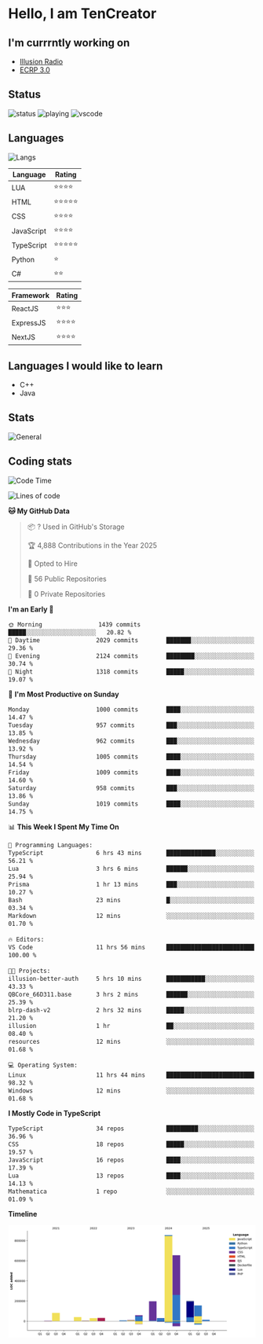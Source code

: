 # Hello, I am TenCreator

## I'm currrntly working on
- [Illusion Radio](https://illusionradio.co.uk/)
- [ECRP 3.0](http://github.com/Emerald-Coast-Roleplay/)

## Status
![status](https://api.statusbadges.me/badge/status/518334475038359555?simple=true&style=for-the-badge)
![playing](https://api.statusbadges.me/badge/playing/518334475038359555?style=for-the-badge)
![vscode](https://api.statusbadges.me/badge/vscode/518334475038359555?style=for-the-badge)

## Languages
![Langs](https://github-readme-stats.vercel.app/api/top-langs/?username=tencreator&layout=compact&theme=radical)


|Language|Rating|
|--------|------|
|LUA|⭐️⭐️⭐️⭐️|
|HTML|⭐️⭐️⭐️⭐️⭐️|
|CSS|⭐️⭐️⭐️⭐️|
|JavaScript|⭐️⭐️⭐️⭐️|
|TypeScript|⭐️⭐️⭐️⭐️⭐️|
|Python|⭐️|
|C#|⭐️⭐️ |

|Framework|Rating|
|--------|------|
|ReactJS|⭐️⭐️⭐|
|ExpressJS|⭐️⭐️⭐️⭐️|
|NextJS|⭐️⭐️⭐⭐️|

## Languages I would like to learn
- C++
- Java

## Stats
![General](https://github-readme-stats.vercel.app/api?username=tencreator&show_icons=true&theme=radical)

## Coding stats

<!--START_SECTION:waka-->
![Code Time](http://img.shields.io/badge/Code%20Time-663%20hrs%2035%20mins-blue)

![Lines of code](https://img.shields.io/badge/From%20Hello%20World%20I%27ve%20Written-2.4%20million%20lines%20of%20code-blue)

**🐱 My GitHub Data** 

> 📦 ? Used in GitHub's Storage 
 > 
> 🏆 4,888 Contributions in the Year 2025
 > 
> 💼 Opted to Hire
 > 
> 📜 56 Public Repositories 
 > 
> 🔑 0 Private Repositories 
 > 
**I'm an Early 🐤** 

```text
🌞 Morning                1439 commits        █████░░░░░░░░░░░░░░░░░░░░   20.82 % 
🌆 Daytime                2029 commits        ███████░░░░░░░░░░░░░░░░░░   29.36 % 
🌃 Evening                2124 commits        ████████░░░░░░░░░░░░░░░░░   30.74 % 
🌙 Night                  1318 commits        █████░░░░░░░░░░░░░░░░░░░░   19.07 % 
```
📅 **I'm Most Productive on Sunday** 

```text
Monday                   1000 commits        ████░░░░░░░░░░░░░░░░░░░░░   14.47 % 
Tuesday                  957 commits         ███░░░░░░░░░░░░░░░░░░░░░░   13.85 % 
Wednesday                962 commits         ███░░░░░░░░░░░░░░░░░░░░░░   13.92 % 
Thursday                 1005 commits        ████░░░░░░░░░░░░░░░░░░░░░   14.54 % 
Friday                   1009 commits        ████░░░░░░░░░░░░░░░░░░░░░   14.60 % 
Saturday                 958 commits         ███░░░░░░░░░░░░░░░░░░░░░░   13.86 % 
Sunday                   1019 commits        ████░░░░░░░░░░░░░░░░░░░░░   14.75 % 
```


📊 **This Week I Spent My Time On** 

```text
💬 Programming Languages: 
TypeScript               6 hrs 43 mins       ██████████████░░░░░░░░░░░   56.21 % 
Lua                      3 hrs 6 mins        ██████░░░░░░░░░░░░░░░░░░░   25.94 % 
Prisma                   1 hr 13 mins        ███░░░░░░░░░░░░░░░░░░░░░░   10.27 % 
Bash                     23 mins             █░░░░░░░░░░░░░░░░░░░░░░░░   03.34 % 
Markdown                 12 mins             ░░░░░░░░░░░░░░░░░░░░░░░░░   01.70 % 

🔥 Editors: 
VS Code                  11 hrs 56 mins      █████████████████████████   100.00 % 

🐱‍💻 Projects: 
illusion-better-auth     5 hrs 10 mins       ███████████░░░░░░░░░░░░░░   43.33 % 
QBCore_66D311.base       3 hrs 2 mins        ██████░░░░░░░░░░░░░░░░░░░   25.39 % 
blrp-dash-v2             2 hrs 32 mins       █████░░░░░░░░░░░░░░░░░░░░   21.20 % 
illusion                 1 hr                ██░░░░░░░░░░░░░░░░░░░░░░░   08.40 % 
resources                12 mins             ░░░░░░░░░░░░░░░░░░░░░░░░░   01.68 % 

💻 Operating System: 
Linux                    11 hrs 44 mins      █████████████████████████   98.32 % 
Windows                  12 mins             ░░░░░░░░░░░░░░░░░░░░░░░░░   01.68 % 
```

**I Mostly Code in TypeScript** 

```text
TypeScript               34 repos            █████████░░░░░░░░░░░░░░░░   36.96 % 
CSS                      18 repos            █████░░░░░░░░░░░░░░░░░░░░   19.57 % 
JavaScript               16 repos            ████░░░░░░░░░░░░░░░░░░░░░   17.39 % 
Lua                      13 repos            ████░░░░░░░░░░░░░░░░░░░░░   14.13 % 
Mathematica              1 repo              ░░░░░░░░░░░░░░░░░░░░░░░░░   01.09 % 
```



**Timeline**

![Lines of Code chart](https://raw.githubusercontent.com/tencreator/tencreator/main/assets/bar_graph.png)


<!--END_SECTION:waka-->
